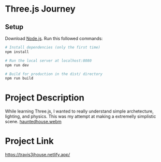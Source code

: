 # Three.js Journey

## Setup
Download [Node.js](https://nodejs.org/en/download/).
Run this followed commands:

``` bash
# Install dependencies (only the first time)
npm install

# Run the local server at localhost:8080
npm run dev

# Build for production in the dist/ directory
npm run build
```


# Project Description

While learning Three.js, I wanted to really understand simple archetecture, lighting, and physics. This was my attempt at making a extremelly simplistic scene. 
[hauntedhouse.webm](https://user-images.githubusercontent.com/41456635/192083779-537d3fd5-915d-4def-aac6-64f9410b9502.webm)


# Project Link

https://travis3jhouse.netlify.app/
